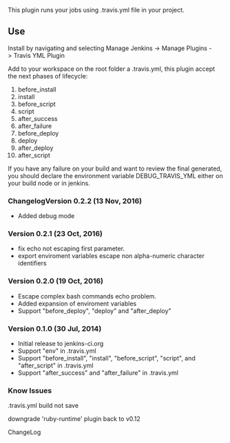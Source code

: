 This plugin runs your jobs using .travis.yml file in your project.

  

## Use

Install by navigating and selecting Manage Jenkins -\> Manage Plugins
-\> Travis YML Plugin

Add to your workspace on the root folder a .travis.yml, this plugin
accept the next phases of lifecycle:

1.  before\_install
2.  install
3.  before\_script
4.  script
5.  after\_success
6.  after\_failure
7.  before\_deploy
8.  deploy
9.  after\_deploy
10. after\_script

If you have any failure on your build and want to review the final
generated, you should declare the environment
variable DEBUG\_TRAVIS\_YML either on your build node or in jenkins.

### ChangelogVersion 0.2.2 (13 Nov, 2016)

-   Added debug mode 

### Version 0.2.1 (23 Oct, 2016)

-   fix echo not escaping first parameter.
-   export enviroment variables escape non alpha-numeric character
    identifiers 

### Version 0.2.0 (19 Oct, 2016)

-   Escape complex bash commands echo problem.
-   Added expansion of enviroment variables
-   Support "before\_deploy", "deploy" and "after\_deploy"

### Version 0.1.0 (30 Jul, 2014)

-   Initial release to jenkins-ci.org
-   Support "env" in .travis.yml
-   Support "before\_install", "install", "before\_script", "script",
    and "after\_script" in .travis.yml
-   Support "after\_success" and "after\_failure" in .travis.yml

### Know Issues 

.travis.yml build not save

downgrade 'ruby-runtime' plugin back to v0.12

ChangeLog
